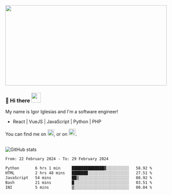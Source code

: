 <img src="https://c.tenor.com/KjVxfRrrncUAAAAd/matrix.gif" width="100%" height="250px">

### 🔭 Hi there <img src="https://raw.githubusercontent.com/MartinHeinz/MartinHeinz/master/wave.gif" width="30px">


My name is Igor Iglesias and I'm a software engineer!
<br>

<ul>
  <li> React | VueJS | JavaScript | Python | PHP </li>
</ul>
You can find me on <a href="https://twitter.com/IgorIglesias5"><img src="https://i.imgur.com/JLLlB5S.png" width="20px"></a>, or on <a href="https://www.linkedin.com/in/igor-iglesias-62478428/"><img src="https://i.imgur.com/PXyIkWx.png" width="22px"></a>.

<br>
<br>

![GitHub stats](https://github-readme-stats.vercel.app/api?username=igoiglesias&show_icons=true&count_private=true&theme=chartreuse-dark&hide_title=true)

<!--START_SECTION:waka-->

```txt
From: 22 February 2024 - To: 29 February 2024

Python       6 hrs 1 min     ██████████████▓░░░░░░░░░░   58.92 %
HTML         2 hrs 48 mins   ███████░░░░░░░░░░░░░░░░░░   27.51 %
JavaScript   54 mins         ██▒░░░░░░░░░░░░░░░░░░░░░░   08.92 %
Bash         21 mins         █░░░░░░░░░░░░░░░░░░░░░░░░   03.51 %
INI          5 mins          ▒░░░░░░░░░░░░░░░░░░░░░░░░   00.84 %
```

<!--END_SECTION:waka-->

